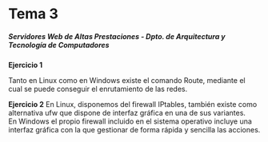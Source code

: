 # Tema 3
##### Servidores Web de Altas Prestaciones - Dpto. de Arquitectura y Tecnología de Computadores

**Ejercicio 1**  

Tanto en Linux como en Windows existe el comando Route, mediante el cual se puede conseguir el enrutamiento de las redes.

**Ejercicio 2**
En Linux, disponemos del firewall IPtables, también existe como alternativa ufw que dispone de interfaz gráfica en una de sus variantes.  
En Windows el propio firewall incluido en el sistema operativo incluye una interfaz gráfica con la que gestionar de forma rápida y sencilla las acciones.

